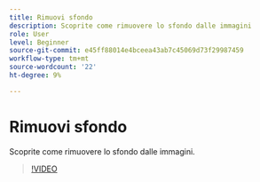 ```yaml
---
title: Rimuovi sfondo
description: Scoprite come rimuovere lo sfondo dalle immagini
role: User
level: Beginner
source-git-commit: e45ff88014e4bceea43ab7c45069d73f29987459
workflow-type: tm+mt
source-wordcount: '22'
ht-degree: 9%

---
```


# Rimuovi sfondo

Scoprite come rimuovere lo sfondo dalle immagini.

>[!VIDEO](https://video.tv.adobe.com/v/3420220?quality=12&learn=on&hidetitle=true)
